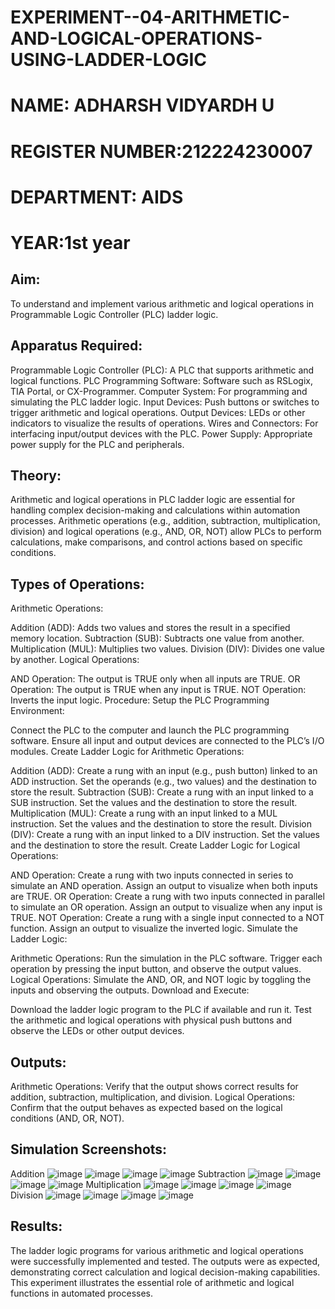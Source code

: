 # EXPERIMENT--04-ARITHMETIC-AND-LOGICAL-OPERATIONS-USING-LADDER-LOGIC
#  NAME: ADHARSH VIDYARDH U
# REGISTER NUMBER:212224230007
# DEPARTMENT: AIDS
# YEAR:1st year
## Aim:
To understand and implement various arithmetic and logical operations in Programmable Logic Controller (PLC) ladder logic.

## Apparatus Required:
Programmable Logic Controller (PLC): A PLC that supports arithmetic and logical functions.
PLC Programming Software: Software such as RSLogix, TIA Portal, or CX-Programmer.
Computer System: For programming and simulating the PLC ladder logic.
Input Devices: Push buttons or switches to trigger arithmetic and logical operations.
Output Devices: LEDs or other indicators to visualize the results of operations.
Wires and Connectors: For interfacing input/output devices with the PLC.
Power Supply: Appropriate power supply for the PLC and peripherals.
## Theory:
Arithmetic and logical operations in PLC ladder logic are essential for handling complex decision-making and calculations within automation processes. Arithmetic operations (e.g., addition, subtraction, multiplication, division) and logical operations (e.g., AND, OR, NOT) allow PLCs to perform calculations, make comparisons, and control actions based on specific conditions.

## Types of Operations:
Arithmetic Operations:

Addition (ADD): Adds two values and stores the result in a specified memory location.
Subtraction (SUB): Subtracts one value from another.
Multiplication (MUL): Multiplies two values.
Division (DIV): Divides one value by another.
Logical Operations:

AND Operation: The output is TRUE only when all inputs are TRUE.
OR Operation: The output is TRUE when any input is TRUE.
NOT Operation: Inverts the input logic.
Procedure:
Setup the PLC Programming Environment:

Connect the PLC to the computer and launch the PLC programming software.
Ensure all input and output devices are connected to the PLC’s I/O modules.
Create Ladder Logic for Arithmetic Operations:

Addition (ADD):
Create a rung with an input (e.g., push button) linked to an ADD instruction.
Set the operands (e.g., two values) and the destination to store the result.
Subtraction (SUB):
Create a rung with an input linked to a SUB instruction.
Set the values and the destination to store the result.
Multiplication (MUL):
Create a rung with an input linked to a MUL instruction.
Set the values and the destination to store the result.
Division (DIV):
Create a rung with an input linked to a DIV instruction.
Set the values and the destination to store the result.
Create Ladder Logic for Logical Operations:

AND Operation:
Create a rung with two inputs connected in series to simulate an AND operation.
Assign an output to visualize when both inputs are TRUE.
OR Operation:
Create a rung with two inputs connected in parallel to simulate an OR operation.
Assign an output to visualize when any input is TRUE.
NOT Operation:
Create a rung with a single input connected to a NOT function.
Assign an output to visualize the inverted logic.
Simulate the Ladder Logic:

Arithmetic Operations:
Run the simulation in the PLC software. Trigger each operation by pressing the input button, and observe the output values.
Logical Operations:
Simulate the AND, OR, and NOT logic by toggling the inputs and observing the outputs.
Download and Execute:

Download the ladder logic program to the PLC if available and run it.
Test the arithmetic and logical operations with physical push buttons and observe the LEDs or other output devices.


## Outputs:
Arithmetic Operations: Verify that the output shows correct results for addition, subtraction, multiplication, and division.
Logical Operations: Confirm that the output behaves as expected based on the logical conditions (AND, OR, NOT).
##  Simulation Screenshots:
Addition
![image](https://github.com/user-attachments/assets/7a32f692-5613-4162-8111-5e49ef20364c)
![image](https://github.com/user-attachments/assets/c1ad9b5f-fabe-4c60-a9ce-3f47f39ebd49)
![image](https://github.com/user-attachments/assets/1374ede4-8b53-495b-a7fe-7b7224f8843e)
![image](https://github.com/user-attachments/assets/e09f3333-dde6-43b8-94bb-64005c4cbf60)
Subtraction
![image](https://github.com/user-attachments/assets/a20bdc2f-c770-484c-ba52-fb43bd08ac87)
![image](https://github.com/user-attachments/assets/2c7c9e13-1c26-4c21-a14c-66f699b1c59b)
![image](https://github.com/user-attachments/assets/6b2e38c6-9c9f-40d1-b291-a3df95a456c9)
![image](https://github.com/user-attachments/assets/b96041d0-4255-4277-aedd-938a3f286194)
Multiplication
![image](https://github.com/user-attachments/assets/5c7c23d2-390d-4f18-a85c-3f95091b8a7f)
![image](https://github.com/user-attachments/assets/becf152a-749a-4cb3-a2d7-a8f7cf731a47)
![image](https://github.com/user-attachments/assets/bdac5bc4-f9c5-4d06-8787-217f26b5b3d4)
![image](https://github.com/user-attachments/assets/7bcd55fe-87ce-4a3f-b645-4ccfb42c69c0)
Division
![image](https://github.com/user-attachments/assets/f4ad6dc1-e774-493b-926e-a498d3585792)
![image](https://github.com/user-attachments/assets/7146cb03-acd4-438e-af45-18fd91044f59)
![image](https://github.com/user-attachments/assets/e5a04c02-6095-4286-9da6-52d86e1b5892)
![image](https://github.com/user-attachments/assets/37382d32-ed35-42eb-a79b-b5102e6f1d62)

## Results:
The ladder logic programs for various arithmetic and logical operations were successfully implemented and tested. The outputs were as expected, demonstrating correct calculation and logical decision-making capabilities. This experiment illustrates the essential role of arithmetic and logical functions in automated processes.
